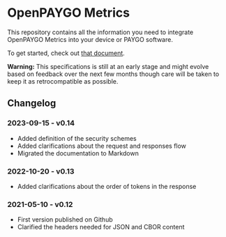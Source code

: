 # OpenPAYGO Metrics

This repository contains all the information you need to integrate OpenPAYGO Metrics into your device or PAYGO software. 

To get started, check out [that document](https://github.com/openpaygo/metrics/blob/main/API%20Specs.md).

**Warning:** This specifications is still at an early stage and might evolve based on feedback over the next few months though care will be taken to keep it as retrocompatible as possible. 

## Changelog

### 2023-09-15 - v0.14
- Added definition of the security schemes
- Added clarifications about the request and responses flow
- Migrated the documentation to Markdown

### 2022-10-20 - v0.13
- Added clarifications about the order of tokens in the response

### 2021-05-10 - v0.12
- First version published on Github
- Clarified the headers needed for JSON and CBOR content
